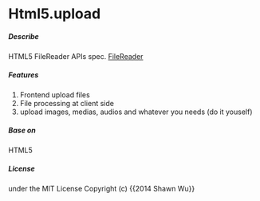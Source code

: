 Html5.upload
=========

##### Describe
HTML5 FileReader APIs spec.
[FileReader](https://developer.mozilla.org/en-US/docs/Web/API/FileReader)

##### Features
1. Frontend upload files
2. File processing at client side
3. upload images, medias, audios and whatever you needs (do it youself)

##### Base on
HTML5

##### License
under the MIT License Copyright (c) {{2014 Shawn Wu}}

